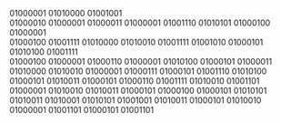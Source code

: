 01000001 01010000 01001001                                                                                                                         
01000010 01000001 01000011 01000001 01001110 01010101 01000100 01000001                                                                            
01000100 01001111  01010000 01010010 01001111 01001010 01000101 01010100 01001111                                                                  
01000100 01000001  01000110 01000001 01010100 01000101 01000011                                                                                    
01010000 01010010 01000001  01000111 01000101 01001110 01010100 01000101  01010011 01000101  01000110 01001111 01010010 01001101 01000001 01010010 
01010011 01000101  01000100 01000101 01010101 01010011  01010001 01010101 01001001 01010011 01000101 01010010                                      
01000001 01001101 01000101 01001101    